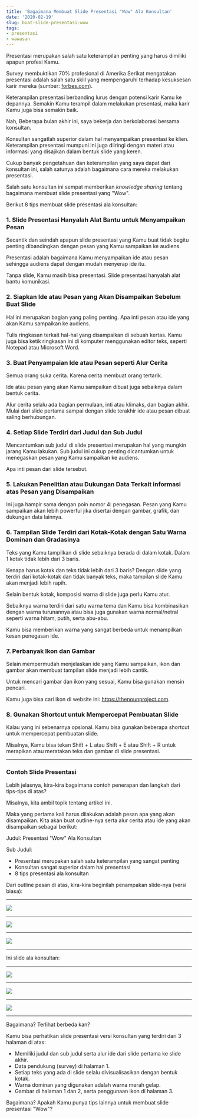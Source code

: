 ```yaml
---
title: 'Bagaimana Membuat Slide Presentasi "Wow" Ala Konsultan'
date: '2020-02-19'
slug: buat-slide-presentasi-wow
tags: 
- presentasi
- wawasan
---
```


Presentasi merupakan salah satu keterampilan penting yang harus dimiliki apapun profesi Kamu. 

Survey membuktikan 70% profesional di Amerika Serikat mengatakan presentasi adalah salah satu skill yang mempengaruhi terhadap kesuksesan karir mereka (sumber: [forbes.com](https://www.forbes.com/sites/carminegallo/2014/09/25/new-survey-70-percent-say-presentation-skills-critical-for-career-success/#671696698890)).

Keterampilan presentasi berbanding lurus dengan potensi karir Kamu ke depannya. Semakin Kamu terampil dalam melakukan presentasi, maka karir Kamu juga bisa semakin baik.

Nah, Beberapa bulan akhir ini, saya bekerja dan berkolaborasi bersama konsultan. 

Konsultan sangatlah superior dalam hal menyampaikan presentasi ke klien. Keterampilan presentasi mumpuni ini juga diiringi dengan materi atau informasi yang disajikan dalam bentuk slide yang keren.

Cukup banyak pengetahuan dan keterampilan yang saya dapat dari konsultan ini, salah satunya adalah bagaimana cara mereka melakukan presentasi.

Salah satu konsultan ini sempat memberikan *knowledge sharing* tentang bagaimana membuat slide presentasi yang "Wow".

Berikut 8 tips membuat slide presentasi ala konsultan:

### 1. Slide Presentasi Hanyalah Alat Bantu untuk Menyampaikan Pesan

Secantik dan seindah apapun slide presentasi yang Kamu buat tidak begitu penting dibandingkan dengan pesan yang Kamu sampaikan ke audiens.

Presentasi adalah bagaimana Kamu menyampaikan ide atau pesan sehingga audiens dapat dengan mudah menyerap ide itu.

Tanpa slide, Kamu masih bisa presentasi. Slide presentasi hanyalah alat bantu komunikasi.

### 2. Siapkan Ide atau Pesan yang Akan Disampaikan Sebelum Buat Slide

Hal ini merupakan bagian yang paling penting. Apa inti pesan atau ide yang akan Kamu sampaikan ke audiens.

Tulis ringkasan terkait hal-hal yang disampaikan di sebuah kertas. Kamu juga bisa ketik ringkasan ini di komputer menggunakan editor teks, seperti Notepad atau Microsoft Word.

### 3. Buat Penyampaian Ide atau Pesan seperti Alur Cerita

Semua orang suka cerita. Karena cerita membuat orang tertarik.

Ide atau pesan yang akan Kamu sampaikan dibuat juga sebaiknya dalam bentuk cerita. 

Alur cerita selalu ada bagian permulaan, inti atau klimaks, dan bagian akhir. Mulai dari slide pertama sampai dengan slide terakhir ide atau pesan dibuat saling berhubungan.

### 4. Setiap Slide Terdiri dari Judul dan Sub Judul

Mencantumkan sub judul di slide presentasi merupakan hal yang mungkin jarang Kamu lakukan. Sub judul ini cukup penting dicantumkan untuk menegaskan pesan yang Kamu sampaikan ke audiens.

Apa inti pesan dari slide tersebut.

### 5. Lakukan Penelitian atau Dukungan Data Terkait informasi atas Pesan yang Disampaikan

Ini juga hampir sama dengan poin nomor 4: penegasan. Pesan yang Kamu sampaikan akan lebih powerful jika disertai dengan gambar, grafik, dan dukungan data lainnya.

### 6. Tampilan Slide Terdiri dari Kotak-Kotak dengan Satu Warna Dominan dan Gradasinya

Teks yang Kamu tampilkan di slide sebaiknya berada di dalam kotak. Dalam 1 kotak tidak lebih dari 3 baris.

Kenapa harus kotak dan teks tidak lebih dari 3 baris? Dengan slide yang terdiri dari kotak-kotak dan tidak banyak teks, maka tampilan slide Kamu akan menjadi lebih rapih.

Selain bentuk kotak, komposisi warna di slide juga perlu Kamu atur. 

Sebaiknya warna terdiri dari satu warna tema dan Kamu bisa kombinasikan dengan warna turunannya atau bisa juga gunakan warna normal/netral seperti warna hitam, putih, serta abu-abu.

Kamu bisa memberikan warna yang sangat berbeda untuk menampilkan kesan penegasan ide.

### 7. Perbanyak Ikon dan Gambar

Selain mempermudah menjelaskan ide yang Kamu sampaikan, ikon dan gambar akan membuat tampilan slide menjadi lebih cantik.

Untuk mencari gambar dan ikon yang sesuai, Kamu bisa gunakan mensin pencari.

Kamu juga bisa cari ikon di website ini: https://thenounproject.com.

### 8. Gunakan Shortcut untuk Mempercepat Pembuatan Slide

Kalau yang ini sebenarnya opsional. Kamu bisa gunakan beberapa shortcut untuk mempercepat pembuatan slide. 

Misalnya, Kamu bisa tekan Shift + L atau Shift + E atau Shift + R untuk merapikan atau meratakan teks dan gambar di slide presentasi.

***

### Contoh Slide Presentasi

Lebih jelasnya, kira-kira bagaimana contoh penerapan dan langkah dari tips-tips di atas?

Misalnya, kita ambil topik tentang artikel ini.

Maka yang pertama kali harus dilakukan adalah pesan apa yang akan disampaikan. Kita akan buat outline-nya serta alur cerita atau ide yang akan disampaikan sebagai berikut:

Judul:
Presentasi "Wow" Ala Konsultan

Sub Judul:

* Presentasi merupakan salah satu keterampilan yang sangat penting
* Konsultan sangat superior dalam hal presentasi
* 8 tips presentasi ala konsultan

Dari outline pesan di atas, kira-kira beginilah penampakan slide-nya (versi biasa):

***

![](/post/buat-slide-presentasi-wow_files/presentasi-biasa-1.jpg)

***

![](/post/buat-slide-presentasi-wow_files/presentasi-biasa-2.jpg)

***

![](/post/buat-slide-presentasi-wow_files/presentasi-biasa-3.jpg)

***

Ini slide ala konsultan:

***

![](/post/buat-slide-presentasi-wow_files/presentasi-konsultan-1.jpg)

***

![](/post/buat-slide-presentasi-wow_files/presentasi-konsultan-2.jpg)

***

![](/post/buat-slide-presentasi-wow_files/presentasi-konsultan-3.jpg)

***

Bagaimana? Terlihat berbeda kan?

Kamu bisa perhatikan slide presentasi versi konsultan yang terdiri dari 3 halaman di atas:

* Memiliki judul dan sub judul serta alur ide dari slide pertama ke slide akhir.
* Data pendukung (survey) di halaman 1.
* Setiap teks yang ada di slide selalu divisualisasikan dengan bentuk kotak.
* Warna dominan yang digunakan adalah warna merah gelap.
* Gambar di halaman 1 dan 2, serta penggunaan ikon di halaman 3.

Bagaimana? Apakah Kamu punya tips lainnya untuk membuat slide presentasi "Wow"?


